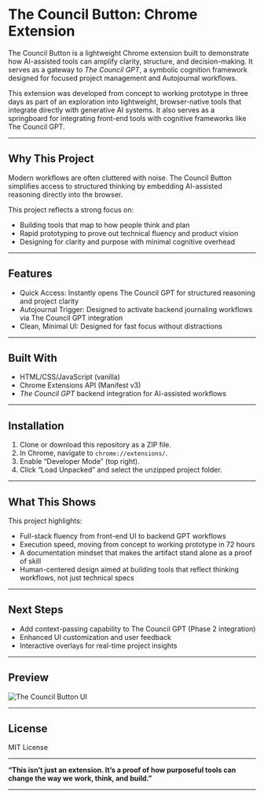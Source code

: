 # The Council Button: Chrome Extension

The Council Button is a lightweight Chrome extension built to demonstrate how AI-assisted tools can amplify clarity, structure, and decision-making. It serves as a gateway to *The Council GPT*, a symbolic cognition framework designed for focused project management and Autojournal workflows.

This extension was developed from concept to working prototype in three days as part of an exploration into lightweight, browser-native tools that integrate directly with generative AI systems. It also serves as a springboard for integrating front-end tools with cognitive frameworks like The Council GPT.

---

## Why This Project

Modern workflows are often cluttered with noise. The Council Button simplifies access to structured thinking by embedding AI-assisted reasoning directly into the browser.

This project reflects a strong focus on:

* Building tools that map to how people think and plan
* Rapid prototyping to prove out technical fluency and product vision
* Designing for clarity and purpose with minimal cognitive overhead

---

## Features

* Quick Access: Instantly opens The Council GPT for structured reasoning and project clarity
* Autojournal Trigger: Designed to activate backend journaling workflows via The Council GPT integration
* Clean, Minimal UI: Designed for fast focus without distractions

---

## Built With

* HTML/CSS/JavaScript (vanilla)
* Chrome Extensions API (Manifest v3)
* *The Council GPT* backend integration for AI-assisted workflows

---

## Installation

1. Clone or download this repository as a ZIP file.
2. In Chrome, navigate to `chrome://extensions/`.
3. Enable “Developer Mode” (top right).
4. Click “Load Unpacked” and select the unzipped project folder.

---

## What This Shows

This project highlights:

* Full-stack fluency from front-end UI to backend GPT workflows
* Execution speed, moving from concept to working prototype in 72 hours
* A documentation mindset that makes the artifact stand alone as a proof of skill
* Human-centered design aimed at building tools that reflect thinking workflows, not just technical specs

---

## Next Steps

* Add context-passing capability to The Council GPT (Phase 2 integration)
* Enhanced UI customization and user feedback
* Interactive overlays for real-time project insights

---

## Preview

![The Council Button UI](assets/screenshots/council_button_ui.png)

---

## License

MIT License

---

**“This isn’t just an extension. It’s a proof of how purposeful tools can change the way we work, think, and build.”**

---

